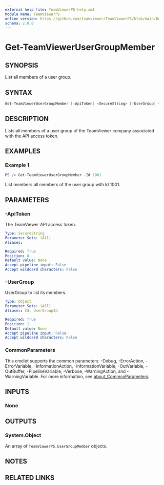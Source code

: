 ```yaml
---
external help file: TeamViewerPS-help.xml
Module Name: TeamViewerPS
online version: https://github.com/teamviewer/TeamViewerPS/blob/main/Docs/Cmdlets_help/Get-TeamViewerUserGroupMember.md
schema: 2.0.0
---
```


# Get-TeamViewerUserGroupMember

## SYNOPSIS

List all members of a user group.

## SYNTAX

```powershell
Get-TeamViewerUserGroupMember [-ApiToken] <SecureString> [-UserGroup] <Object> [<CommonParameters>]
```

## DESCRIPTION

Lists all members of a user group of the TeamViewer company associated with the API access token.

## EXAMPLES

### Example 1

```powershell
PS /> Get-TeamViewerUserGroupMember -Id 1001
```

List members all members of the user group with Id 1001.

## PARAMETERS

### -ApiToken

The TeamViewer API access token.

```yaml
Type: SecureString
Parameter Sets: (All)
Aliases:

Required: True
Position: 0
Default value: None
Accept pipeline input: False
Accept wildcard characters: False
```

### -UserGroup

UserGroup to list its members.

```yaml
Type: Object
Parameter Sets: (All)
Aliases: Id, UserGroupId

Required: True
Position: 1
Default value: None
Accept pipeline input: False
Accept wildcard characters: False
```

### CommonParameters

This cmdlet supports the common parameters: -Debug, -ErrorAction, -ErrorVariable, -InformationAction, -InformationVariable, -OutVariable, -OutBuffer, -PipelineVariable, -Verbose, -WarningAction, and -WarningVariable. For more information, see [about_CommonParameters](http://go.microsoft.com/fwlink/?LinkID=113216).

## INPUTS

### None

## OUTPUTS

### System.Object

An array of `TeamViewerPS.UserGroupMember` objects.

## NOTES

## RELATED LINKS
